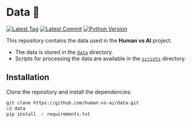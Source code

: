 # Data 🔬

[![Latest Tag](https://img.shields.io/github/tag/human-vs-ai/data.svg)](https://github.com/human-vs-ai/data/tags) [![Latest Commit](https://img.shields.io/github/last-commit/human-vs-ai/data.svg)](https://github.com/human-vs-ai/data/commits/main) [![Python Version](https://img.shields.io/badge/python-3.10-yellow.svg)](https://www.python.org/downloads/release/python-3100/)

This repository contains the data used in the **Human vs AI** project.

- The data is stored in the [`data`](data) directory.
- Scripts for processing the data are available in the [`scripts`](scripts) directory.

## Installation

Clone the repository and install the dependencies:

```bash
git clone https://github.com/human-vs-ai/data.git
cd data
pip install -r requirements.txt
```
